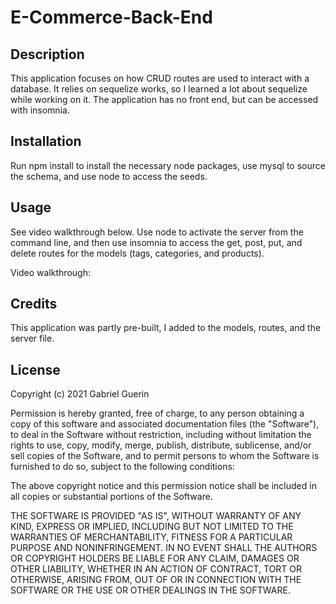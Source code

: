 # E-Commerce-Back-End

## Description
This application focuses on how CRUD routes are used to interact with a database. It relies on sequelize works, so I learned a lot about sequelize while working on it. The application has no front end, but can be accessed with insomnia.  

## Installation
Run npm install to install the necessary node packages, use mysql to source the schema, and use node to access the seeds.

## Usage
See video walkthrough below. Use node to activate the server from the command line, and then use insomnia to access the get, post, put, and delete routes for the models (tags, categories, and products).

Video walkthrough: 

## Credits
This application was partly pre-built, I added to the models, routes, and the server file.

## License
Copyright (c) 2021 Gabriel Guerin

Permission is hereby granted, free of charge, to any person obtaining a copy of this software and associated documentation files (the "Software"), to deal in the Software without restriction, including without limitation the rights to use, copy, modify, merge, publish, distribute, sublicense, and/or sell copies of the Software, and to permit persons to whom the Software is furnished to do so, subject to the following conditions:

The above copyright notice and this permission notice shall be included in all copies or substantial portions of the Software.

THE SOFTWARE IS PROVIDED "AS IS", WITHOUT WARRANTY OF ANY KIND, EXPRESS OR IMPLIED, INCLUDING BUT NOT LIMITED TO THE WARRANTIES OF MERCHANTABILITY, FITNESS FOR A PARTICULAR PURPOSE AND NONINFRINGEMENT. IN NO EVENT SHALL THE AUTHORS OR COPYRIGHT HOLDERS BE LIABLE FOR ANY CLAIM, DAMAGES OR OTHER LIABILITY, WHETHER IN AN ACTION OF CONTRACT, TORT OR OTHERWISE, ARISING FROM, OUT OF OR IN CONNECTION WITH THE SOFTWARE OR THE USE OR OTHER DEALINGS IN THE SOFTWARE.
